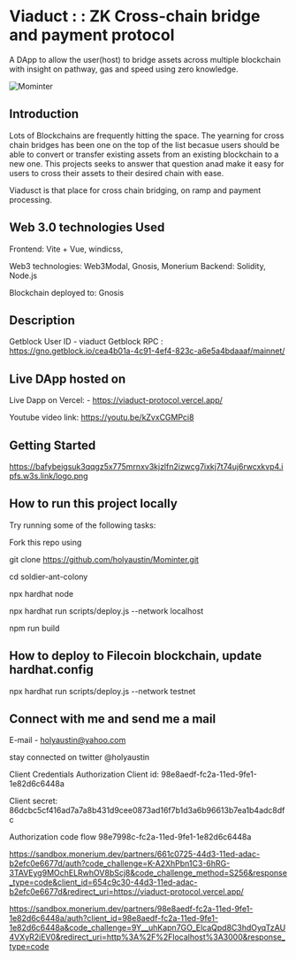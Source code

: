 # Viaduct : : ZK Cross-chain bridge and payment protocol

A DApp to allow the user(host) to bridge assets across multiple blockchain with insight on pathway, gas and speed using zero knowledge.

![Mominter](https://bafybeieokaeh6ilnr3pgaw6m2c5pgjlf57qurafzzkhjdeqp76xnpd4yny.ipfs.w3s.link/logobig.png)

## Introduction

Lots of Blockchains are frequently hitting the space. The yearning for cross chain bridges has been one on the top of the list becasue users should be able to convert or transfer existing assets from an existing blockchain to a new one. This projects seeks to answer that question anad make it easy for users to cross their assets to their desired chain with ease. 

Viadusct is that place for cross chain bridging, on ramp and payment processing.

## Web 3.0 technologies Used

Frontend: Vite + Vue, windicss, 

Web3 technologies:  Web3Modal,  Gnosis, Monerium
Backend: Solidity, Node.js

Blockchain deployed to:  Gnosis

## Description

Getblock User ID - viaduct
Getblock RPC :  https://gno.getblock.io/cea4b01a-4c91-4ef4-823c-a6e5a4bdaaaf/mainnet/


## Live DApp hosted on

Live Dapp on Vercel: - <https://viaduct-protocol.vercel.app/>

Youtube video link: <https://youtu.be/kZvxCGMPci8>

## Getting Started

https://bafybeigsuk3qqgz5x775mrnxv3kjzlfn2izwcg7ixkj7t74uj6rwcxkvp4.ipfs.w3s.link/logo.png



## How to run this project locally

Try running some of the following tasks:

Fork this repo using

git clone <https://github.com/holyaustin/Mominter.git>

cd soldier-ant-colony

npx hardhat node

npx hardhat run scripts/deploy.js --network localhost

npm run build

## How to deploy to Filecoin  blockchain, update hardhat.config

npx hardhat run scripts/deploy.js --network testnet

## Connect with me and send me a mail

E-mail - holyaustin@yahoo.com

stay connected on twitter @holyaustin



Client Credentials Authorization
Client id:
98e8aedf-fc2a-11ed-9fe1-1e82d6c6448a

Client secret:
86dcbc5cf416ad7a7a8b431d9cee0873ad16f7b1d3a6b96613b7ea1b4adc8dfc

Authorization code  flow
98e7998c-fc2a-11ed-9fe1-1e82d6c6448a

https://sandbox.monerium.dev/partners/661c0725-44d3-11ed-adac-b2efc0e6677d/auth?code_challenge=K-A2XhPbn1C3-6hRG-3TAVEyg9MOchELRwhOV8bScj8&code_challenge_method=S256&response_type=code&client_id=654c9c30-44d3-11ed-adac-b2efc0e6677d&redirect_uri=https://viaduct-protocol.vercel.app/

https://sandbox.monerium.dev/partners/98e8aedf-fc2a-11ed-9fe1-1e82d6c6448a/auth?client_id=98e8aedf-fc2a-11ed-9fe1-1e82d6c6448a&code_challenge=9Y__uhKapn7GO_ElcaQpd8C3hdOyqTzAU4VXyR2iEV0&redirect_uri=http%3A%2F%2Flocalhost%3A3000&response_type=code
